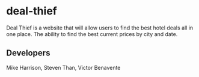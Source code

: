 # deal-thief  
Deal Thief is a website that will allow users to find the best hotel deals all in one place. The ability to find the best current prices by city and date.  

## Developers  
Mike Harrison, Steven Than, Victor Benavente